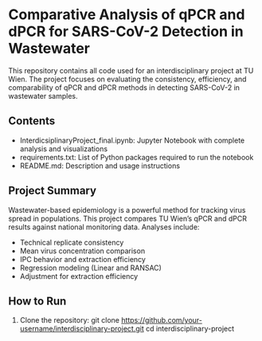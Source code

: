 # Comparative Analysis of qPCR and dPCR for SARS-CoV-2 Detection in Wastewater

This repository contains all code used for an interdisciplinary project at TU Wien. The project focuses on evaluating the consistency, efficiency, and comparability of qPCR and dPCR methods in detecting SARS-CoV-2 in wastewater samples.

## Contents

- InterdicsiplinaryProject_final.ipynb: Jupyter Notebook with complete analysis and visualizations
- requirements.txt: List of Python packages required to run the notebook
- README.md: Description and usage instructions

## Project Summary

Wastewater-based epidemiology is a powerful method for tracking virus spread in populations. This project compares TU Wien’s qPCR and dPCR results against national monitoring data. Analyses include:

- Technical replicate consistency
- Mean virus concentration comparison
- IPC behavior and extraction efficiency
- Regression modeling (Linear and RANSAC)
- Adjustment for extraction efficiency

## How to Run

1. Clone the repository:
git clone https://github.com/your-username/interdisciplinary-project.git
cd interdisciplinary-project
